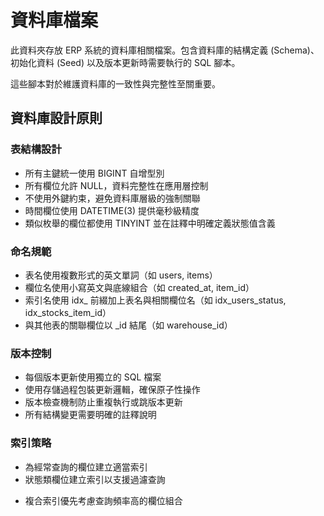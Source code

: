 # 資料庫檔案

此資料夾存放 ERP 系統的資料庫相關檔案。包含資料庫的結構定義 (Schema)、初始化資料 (Seed) 以及版本更新時需要執行的 SQL 腳本。

這些腳本對於維護資料庫的一致性與完整性至關重要。

## 資料庫設計原則

### 表結構設計
- 所有主鍵統一使用 BIGINT 自增型別
- 所有欄位允許 NULL，資料完整性在應用層控制
- 不使用外鍵約束，避免資料庫層級的強制關聯
- 時間欄位使用 DATETIME(3) 提供毫秒級精度
- 類似枚舉的欄位都使用 TINYINT 並在註釋中明確定義狀態值含義

### 命名規範
- 表名使用複數形式的英文單詞（如 users, items）
- 欄位名使用小寫英文與底線組合（如 created_at, item_id）
- 索引名使用 idx_ 前綴加上表名與相關欄位名（如 idx_users_status, idx_stocks_item_id）
- 與其他表的關聯欄位以 _id 結尾（如 warehouse_id）

### 版本控制
- 每個版本更新使用獨立的 SQL 檔案
- 使用存儲過程包裝更新邏輯，確保原子性操作
- 版本檢查機制防止重複執行或跳版本更新
- 所有結構變更需要明確的註釋說明

### 索引策略
- 為經常查詢的欄位建立適當索引
- 狀態類欄位建立索引以支援過濾查詢
<!-- - 時間欄位建立索引以支援範圍查詢 -->
- 複合索引優先考慮查詢頻率高的欄位組合
